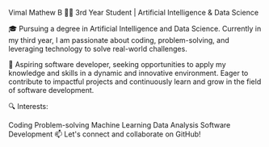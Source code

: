Vimal Mathew B
👨‍💻 3rd Year Student | Artificial Intelligence & Data Science

🎓 Pursuing a degree in Artificial Intelligence and Data Science. Currently in my third year, I am passionate about coding, problem-solving, and leveraging technology to solve real-world challenges.

💼 Aspiring software developer, seeking opportunities to apply my knowledge and skills in a dynamic and innovative environment. Eager to contribute to impactful projects and continuously learn and grow in the field of software development.

🔍 Interests:

Coding
Problem-solving
Machine Learning
Data Analysis
Software Development
📫 Let's connect and collaborate on GitHub!
